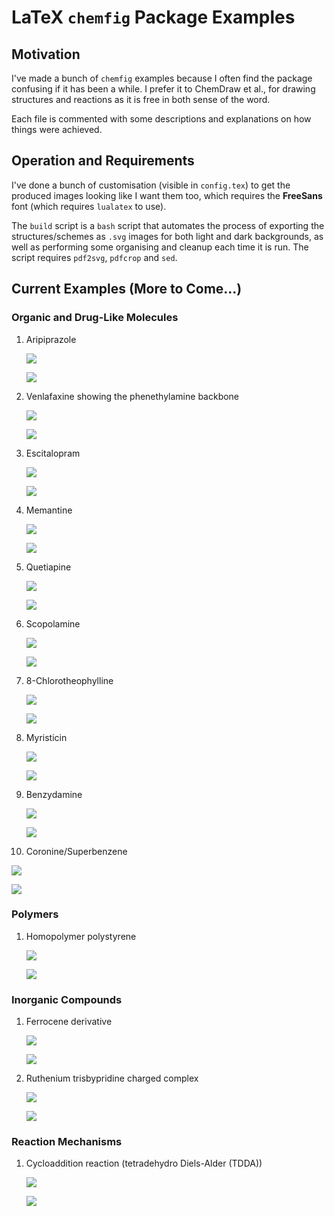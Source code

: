 # LaTeX `chemfig` Package Examples

## Motivation

I've made a bunch of `chemfig` examples because I often find the package
confusing if it has been a while. I prefer it to ChemDraw et al., for drawing
structures and reactions as it is free in both sense of the word.

Each file is commented with some descriptions and explanations on how things
were achieved.

## Operation and Requirements

I've done a bunch of customisation (visible in `config.tex`) to get the produced
images looking like I want them too, which requires the **FreeSans** font (which
requires `lualatex` to use). 

The `build` script is a `bash` script that automates the process of exporting
the structures/schemes as `.svg` images for both light and dark backgrounds, as
well as performing some organising and cleanup each time it is run. The script
requires `pdf2svg`, `pdfcrop` and `sed`. 

## Current Examples (More to Come...)

### Organic and Drug-Like Molecules

1. Aripiprazole

   ![](svg/light/01.svg#gh-light-mode-only)

   ![](svg/dark/01.svg#gh-dark-mode-only)

2. Venlafaxine showing the phenethylamine backbone

   ![](svg/light/02.svg#gh-light-mode-only)

   ![](svg/dark/02.svg#gh-dark-mode-only)

3. Escitalopram

   ![](svg/light/03.svg#gh-light-mode-only)

   ![](svg/dark/03.svg#gh-dark-mode-only)

4. Memantine

   ![](svg/light/06.svg#gh-light-mode-only)

   ![](svg/dark/06.svg#gh-dark-mode-only)

5. Quetiapine

   ![](svg/light/09.svg#gh-light-mode-only)

   ![](svg/dark/09.svg#gh-dark-mode-only)

6. Scopolamine

   ![](svg/light/10.svg#gh-light-mode-only)

   ![](svg/dark/10.svg#gh-dark-mode-only)

7. 8-Chlorotheophylline

   ![](svg/light/11.svg#gh-light-mode-only)

   ![](svg/dark/11.svg#gh-dark-mode-only)

8. Myristicin

   ![](svg/light/12.svg#gh-light-mode-only)

   ![](svg/dark/12.svg#gh-dark-mode-only)

9. Benzydamine

   ![](svg/light/13.svg#gh-light-mode-only)

   ![](svg/dark/13.svg#gh-dark-mode-only)

10. Coronine/Superbenzene

   ![](svg/light/14.svg#gh-light-mode-only)

   ![](svg/dark/14.svg#gh-dark-mode-only)

### Polymers

1. Homopolymer polystyrene

   ![](svg/light/08.svg#gh-light-mode-only)

   ![](svg/dark/08.svg#gh-dark-mode-only)

### Inorganic Compounds

1. Ferrocene derivative

   ![](svg/light/05.svg#gh-light-mode-only)

   ![](svg/dark/05.svg#gh-dark-mode-only)

2. Ruthenium trisbypridine charged complex

   ![](svg/light/07.svg#gh-light-mode-only)

   ![](svg/dark/07.svg#gh-dark-mode-only)

### Reaction Mechanisms

1. Cycloaddition reaction (tetradehydro Diels-Alder (TDDA))

   ![](svg/light/04.svg#gh-light-mode-only)

   ![](svg/dark/04.svg#gh-dark-mode-only)
